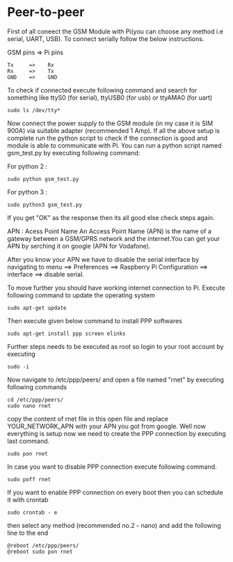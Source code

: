 # Peer-to-peer

First of all coneect the GSM Module with Pi(you can choose any method i.e serial, UART, USB).  To connect serially follow the below instructions.  

GSM pins   =>   Pi pins

    Tx     =>    Rx
    Rx     =>    Tx
    GND    =>    GND
    
To check if connected execute following command and search for something like ttyS0 (for serial), ttyUSB0 (for usb) or ttyAMA0 (for uart)  

    sudo ls /dev/tty*
 
Now connect the power supply to the GSM module (in my case it is SIM 900A) via suitable adapter (recommended 1 Amp). 
If all the above setup is complete run the python script to check if the connection is good and module is able to communicate with Pi. 
You can run a python script named gsm_test.py by executing following command:

For python 2 :

    sudo python gsm_test.py
    
For python 3 :

    sudo python3 gsm_test.py
    
If you get "OK" as the response then its all good else check steps again. 


APN : Acess Point Name
An Access Point Name (APN) is the name of a gateway between a GSM/GPRS network and the internet.You can get your APN by serching it on google (APN for Vodafone). 

After you know your APN we have to disable the serial interface by navigating to menu ==> Preferences ==> Raspberry Pi Configuration ==> interface ==> disable serial. 

To move further you should have working internet connection to Pi. 
Execute following command to update the operating system

    sudo apt-get update
Then execute given below command to install PPP softwares

    sudo apt-get install ppp screen elinks
Further steps needs to be executed as root so login to your root account by executing 

    sudo -i
Now navigate to /etc/ppp/peers/ and open a file named "rnet" by executing following commands 

    cd /etc/ppp/peers/
    sudo nano rnet
copy the content of rnet file in this open file and replace YOUR_NETWORK_APN with your APN you got from google. 
Well now everything is setup now we need to create the PPP connection by executing last command. 

    sudo pon rnet
    
In case you want to disable PPP connection execute following command. 

    sudo poff rnet

If you want to enable PPP connection on every boot then you can schedule it with crontab

    sudo crontab - e
then select any method (recommended no.2 - nano) and add the following line to the end

    @reboot /etc/ppp/peers/
    @reboot sudo pon rnet
